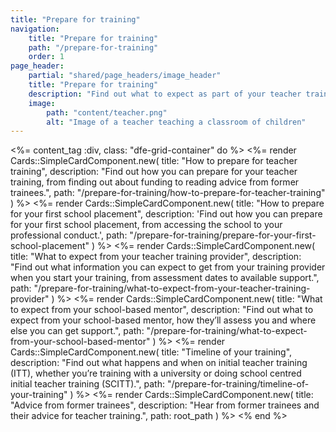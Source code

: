 ```yaml
---
title: "Prepare for training"
navigation:
    title: "Prepare for training"
    path: "/prepare-for-training"
    order: 1
page_header:
    partial: "shared/page_headers/image_header"
    title: "Prepare for training"
    description: "Find out what to expect as part of your teacher training, including preparing for placement, what to expect from your mentor and advice from former trainees."
    image:
        path: "content/teacher.png"
        alt: "Image of a teacher teaching a classroom of children"
---
```


<%= content_tag :div, class: "dfe-grid-container" do %>
    <%= render Cards::SimpleCardComponent.new(
        title: "How to prepare for teacher training", 
        description: "Find out how you can prepare for your teacher training, from finding out about funding to reading advice from former trainees.",
        path: "/prepare-for-training/how-to-prepare-for-teacher-training"
    ) %>
    <%= render Cards::SimpleCardComponent.new(
        title: "How to prepare for your first school placement", 
        description: 'Find out how you can prepare for your first school placement, from accessing the school to your professional conduct.',
        path: "/prepare-for-training/prepare-for-your-first-school-placement"
    ) %>
    <%= render Cards::SimpleCardComponent.new(
        title: "What to expect from your teacher training provider", 
        description: "Find out what information you can expect to get from your training provider when you start your training, from assessment dates to available support.",
        path: "/prepare-for-training/what-to-expect-from-your-teacher-training-provider"
    ) %>
    <%= render Cards::SimpleCardComponent.new(
        title: "What to expect from your school-based mentor", 
        description: "Find out what to expect from your school-based mentor, how they’ll assess you and where else you can get support.",
        path: "/prepare-for-training/what-to-expect-from-your-school-based-mentor"
    ) %>
    <%= render Cards::SimpleCardComponent.new(
        title: "Timeline of your training", 
        description: "Find out what happens and when on initial teacher training (ITT), whether you’re training with a university or doing school centred initial teacher training (SCITT).",
        path: "/prepare-for-training/timeline-of-your-training"
    ) %>
    <%= render Cards::SimpleCardComponent.new(
        title: "Advice from former trainees", 
        description: "Hear from former trainees and their advice for teacher training.",
        path: root_path
    ) %>
<% end %>
